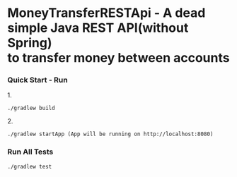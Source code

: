 # MoneyTransferRESTApi - A dead simple Java REST API(without Spring) <br> to transfer money between accounts <br>

### Quick Start - Run
1.<br>
```$xslt
./gradlew build
```
2.<br>
```$xslt
./gradlew startApp (App will be running on http://localhost:8080)
```
### Run All Tests
```$xslt
./gradlew test
```
